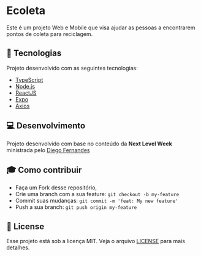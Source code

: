 # Ecoleta
Este é um projeto Web e Mobile que visa ajudar as pessoas a encontrarem pontos de coleta para reciclagem.


## :rocket: Tecnologias
Projeto desenvolvido com as seguintes tecnologias:
- [TypeScript](https://www.typescriptlang.org/)
- [Node.js](https://nodejs.org/en/)
- [ReactJS](https://reactjs.org/)
- [Expo](https://expo.io/)
- [Axios](https://www.npmjs.com/package/axios)

## :computer: Desenvolvimento
Projeto desenvolvido com base no conteúdo da <strong> Next Level Week</strong> ministrada pelo </b> [Diego Fernandes](https://github.com/diego3g)

## :mortar_board: Como contribuir

- Faça um Fork desse repositório,
- Crie uma branch com a sua feature: `git checkout -b my-feature`
- Commit suas mudanças: `git commit -m 'feat: My new feature'`
- Push a sua branch: `git push origin my-feature`

## :memo: License

Esse projeto está sob a licença MIT. Veja o arquivo [LICENSE](LICENSE.md) para mais detalhes.
